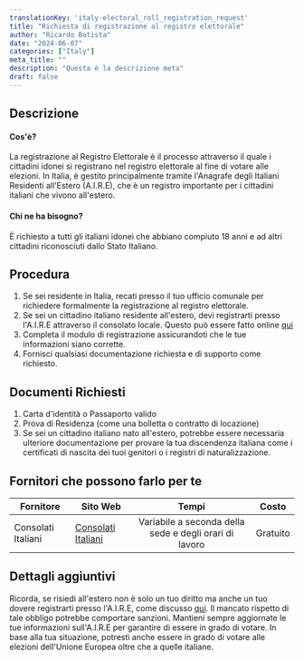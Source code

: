 ```yaml
---
translationKey: 'italy-electoral_roll_registration_request'
title: "Richiesta di registrazione al registro elettorale"
author: "Ricardo Batista"
date: "2024-06-07"
categories: ["Italy"]
meta_title: ""
description: "Questa è la descrizione meta"
draft: false
---
```


## Descrizione
#### Cos'è?
La registrazione al Registro Elettorale è il processo attraverso il quale i cittadini idonei si registrano nel registro elettorale al fine di votare alle elezioni. In Italia, è gestito principalmente tramite l'Anagrafe degli Italiani Residenti all'Estero (A.I.R.E), che è un registro importante per i cittadini italiani che vivono all'estero.

#### Chi ne ha bisogno?
È richiesto a tutti gli italiani idonei che abbiano compiuto 18 anni e ad altri cittadini riconosciuti dallo Stato Italiano.

## Procedura
1. Se sei residente in Italia, recati presso il tuo ufficio comunale per richiedere formalmente la registrazione al registro elettorale.
2. Se sei un cittadino italiano residente all'estero, devi registrarti presso l'A.I.R.E attraverso il consolato locale. Questo può essere fatto online [qui](https://serviziconsolari.esteri.it/ScoFE/home.do)
3. Completa il modulo di registrazione assicurandoti che le tue informazioni siano corrette.
4. Fornisci qualsiasi documentazione richiesta e di supporto come richiesto.

## Documenti Richiesti
1. Carta d'identità o Passaporto valido
2. Prova di Residenza (come una bolletta o contratto di locazione)
3. Se sei un cittadino italiano nato all'estero, potrebbe essere necessaria ulteriore documentazione per provare la tua discendenza italiana come i certificati di nascita dei tuoi genitori o i registri di naturalizzazione.

## Fornitori che possono farlo per te

| Fornitore        |     Sito Web     |     Tempi    |       Costo      |
| --------------- | --------------- |  :-------------: | :-------------: |
| Consolati Italiani      |  [Consolati Italiani](https://www.esteri.it/mae/it/servizi/italiani-all-estero/serviziconsolari.html)       |      Variabile a seconda della sede e degli orari di lavoro      |        Gratuito       |

## Dettagli aggiuntivi
Ricorda, se risiedi all'estero non è solo un tuo diritto ma anche un tuo dovere registrarti presso l'A.I.R.E, come discusso [qui](https://www.esteri.it/mae/it/servizi/italiani-all-estero/serviziconsolari.html). Il mancato rispetto di tale obbligo potrebbe comportare sanzioni. Mantieni sempre aggiornate le tue informazioni sull'A.I.R.E per garantire di essere in grado di votare. In base alla tua situazione, potresti anche essere in grado di votare alle elezioni dell'Unione Europea oltre che a quelle italiane.